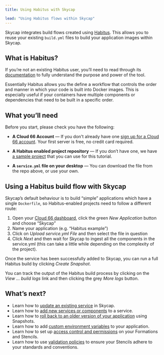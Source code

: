 ```yaml
---
title: Using Habitus with Skycap

lead: "Using Habitus flows within Skycap"
---
```


Skycap integrates build flows created using [Habitus](https://www.habitus.io/). This allows you to reuse your existing `build.yml` files to build your application images within Skycap.

## What is Habitus?

If you’re not an existing Habitus user, you’ll need to read through its [documentation](https://www.habitus.io/) to fully understand the purpose and power of the tool. 

Essentially Habitus allows you the define a workflow that controls the order and manner in which your code is built into Docker images. This is especially useful if your containers have multiple components or dependencies that need to be built in a specific order.

## What you’ll need

Before you start, please check you have the following:

* **A Cloud 66 Account** &mdash; If you don't already have one [sign up for a Cloud 66 account](https://app.cloud66.com/users/sign_up). Your first server is free, no credit card required.

* **A Habitus enabled project repository** &mdash; If you don’t have one, we have [a sample project](https://github.com/cloud66-samples/pilot-db/tree/dev) that you can use for this tutorial.

* **A `service.yml` file on your desktop** &mdash; You can download the file from the repo above, or use your own.

## Using a Habitus build flow with Skycap

Skycap’s default behaviour is to build “simple” applications which have a single `Dockerfile`, so Habitus-enabled projects need to follow a different route:

1. Open your [Cloud 66 dashboard](https://app.cloud66.com/dashboard), click the green *New Application* button and choose “Skycap”
2. Name your application (e.g. “Habitus example”)
3. Click on *Upload service.yml File* and then select the file in question
4. Click *Next* and then wait for Skycap to ingest all the components in the service.yml (this can take a little while depending on the complexity of the project).

Once the service has been successfully added to Skycap, you can run a full Habitus build by clicking *Create Snapshot*. 

You can track the output of the Habitus build process by clicking on the *View … build logs* link and then clicking the grey *More logs* button.

## What’s next?

* Learn how to [update an existing service](/docs/skycap/updating-an-existing-service) in Skycap.
* Learn how to [add new services or components](/docs/skycap/adding-a-new-service) to a service.
* Learn how to [roll back to an older version of your application](/docs/skycap/rolling-back-using-snapshots) using Snapshots.
* Learn how to add [custom environment variables](/docs/skycap/setting-environment-variables) to your application.
* Learn how to set up [access control and permissions](/docs/skycap/setting-up-access-control) on your Formations and Stencils.
* Learn how to use [validation policies](/docs/skycap/using-validation-policies) to ensure your Stencils adhere to your standards and conventions. 


